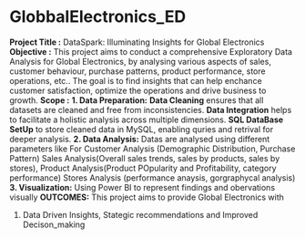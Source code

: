 # GlobbalElectronics_ED
**Project Title :** DataSpark: Illuminating Insights for Global Electronics
**Objective :**  This project aims to conduct a comprehensive Exploratory Data Analysis for Global Electronics, by analysing various aspects of sales, customer behaviour, purchase patterns, product performance, store operations, etc.. The goal is to find insights that can help enchance customer satisfaction, optimize the operations and drive business to growth. 
**Scope :** 
**1. Data Preparation:** **Data Cleaning** ensures that all datasets are cleaned and free from inconsistencies. **Data Integration** helps to facilitate a holistic analysis across multiple dimensions. **SQL DataBase SetUp** to store cleaned data in MySQL, enabling quries and retrival for deeper analysis.
**2. Data Analysis:** Datas are analysed using different parameters like For Customer Analysis (Demographic Distribution, Purchase Pattern) Sales Analysis(Overall sales trends, sales by products, sales by stores), Product Analysis(Product POpularity and Profitability, category performance) Stores Analysis (performance anaysis, gorgraphycal analysis)
**3. Visualization:** Using Power BI to represent findings and obervations visually
**OUTCOMES:** This project aims to provide Global Electronics with 
1. Data Driven Insights, Stategic recommendations and Improved Decison_making
